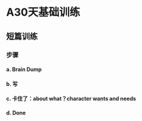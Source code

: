 # A30天基础训练

## 短篇训练

### 步骤

#### a. Brain Dump

#### b. 写

#### c. 卡住了：about what？character wants and needs

#### d. Done
